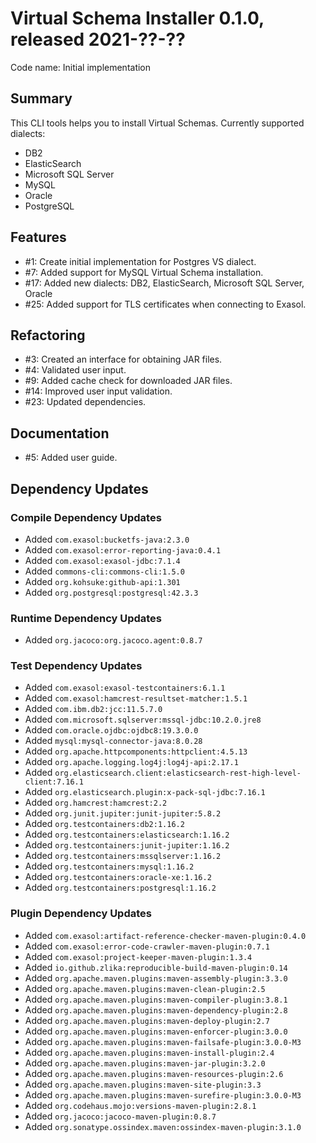 # Virtual Schema Installer 0.1.0, released 2021-??-??

Code name: Initial implementation

## Summary 

This CLI tools helps you to install Virtual Schemas. Currently supported dialects:

* DB2
* ElasticSearch
* Microsoft SQL Server
* MySQL
* Oracle
* PostgreSQL

## Features

* #1: Create initial implementation for Postgres VS dialect.
* #7: Added support for MySQL Virtual Schema installation.
* #17: Added new dialects: DB2, ElasticSearch, Microsoft SQL Server, Oracle
* #25: Added support for TLS certificates when connecting to Exasol.

## Refactoring

* #3: Created an interface for obtaining JAR files.
* #4: Validated user input.
* #9: Added cache check for downloaded JAR files.
* #14: Improved user input validation.
* #23: Updated dependencies.

## Documentation

* #5: Added user guide.

## Dependency Updates

### Compile Dependency Updates

* Added `com.exasol:bucketfs-java:2.3.0`
* Added `com.exasol:error-reporting-java:0.4.1`
* Added `com.exasol:exasol-jdbc:7.1.4`
* Added `commons-cli:commons-cli:1.5.0`
* Added `org.kohsuke:github-api:1.301`
* Added `org.postgresql:postgresql:42.3.3`

### Runtime Dependency Updates

* Added `org.jacoco:org.jacoco.agent:0.8.7`

### Test Dependency Updates

* Added `com.exasol:exasol-testcontainers:6.1.1`
* Added `com.exasol:hamcrest-resultset-matcher:1.5.1`
* Added `com.ibm.db2:jcc:11.5.7.0`
* Added `com.microsoft.sqlserver:mssql-jdbc:10.2.0.jre8`
* Added `com.oracle.ojdbc:ojdbc8:19.3.0.0`
* Added `mysql:mysql-connector-java:8.0.28`
* Added `org.apache.httpcomponents:httpclient:4.5.13`
* Added `org.apache.logging.log4j:log4j-api:2.17.1`
* Added `org.elasticsearch.client:elasticsearch-rest-high-level-client:7.16.1`
* Added `org.elasticsearch.plugin:x-pack-sql-jdbc:7.16.1`
* Added `org.hamcrest:hamcrest:2.2`
* Added `org.junit.jupiter:junit-jupiter:5.8.2`
* Added `org.testcontainers:db2:1.16.2`
* Added `org.testcontainers:elasticsearch:1.16.2`
* Added `org.testcontainers:junit-jupiter:1.16.2`
* Added `org.testcontainers:mssqlserver:1.16.2`
* Added `org.testcontainers:mysql:1.16.2`
* Added `org.testcontainers:oracle-xe:1.16.2`
* Added `org.testcontainers:postgresql:1.16.2`

### Plugin Dependency Updates

* Added `com.exasol:artifact-reference-checker-maven-plugin:0.4.0`
* Added `com.exasol:error-code-crawler-maven-plugin:0.7.1`
* Added `com.exasol:project-keeper-maven-plugin:1.3.4`
* Added `io.github.zlika:reproducible-build-maven-plugin:0.14`
* Added `org.apache.maven.plugins:maven-assembly-plugin:3.3.0`
* Added `org.apache.maven.plugins:maven-clean-plugin:2.5`
* Added `org.apache.maven.plugins:maven-compiler-plugin:3.8.1`
* Added `org.apache.maven.plugins:maven-dependency-plugin:2.8`
* Added `org.apache.maven.plugins:maven-deploy-plugin:2.7`
* Added `org.apache.maven.plugins:maven-enforcer-plugin:3.0.0`
* Added `org.apache.maven.plugins:maven-failsafe-plugin:3.0.0-M3`
* Added `org.apache.maven.plugins:maven-install-plugin:2.4`
* Added `org.apache.maven.plugins:maven-jar-plugin:3.2.0`
* Added `org.apache.maven.plugins:maven-resources-plugin:2.6`
* Added `org.apache.maven.plugins:maven-site-plugin:3.3`
* Added `org.apache.maven.plugins:maven-surefire-plugin:3.0.0-M3`
* Added `org.codehaus.mojo:versions-maven-plugin:2.8.1`
* Added `org.jacoco:jacoco-maven-plugin:0.8.7`
* Added `org.sonatype.ossindex.maven:ossindex-maven-plugin:3.1.0`
